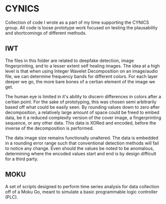 # CYNICS

Collection of code I wrote as a part of my time supporting the CYNICS group. All code is loose prototype work focused on testing the plausability and shortcomings of different methods. 

## IWT

The files in this folder are related to deepfake detection, image fingerprinting, and to a lesser extent self healing images. The idea at a high level is that when using Integer Wavelet Decomposition on an image/audio file, we can determine frequency bands for different colors. For each layer deeper we go, the more bare bones of a certian element of the image we get. 

The human eye is limited in it's ability to discern differences in colors after a certian point. For the sake of prototyping, this was chosen semi arbitrarily based off what could be easily seen. By rounding values down to zero after decomposition, a relatively large amount of space could be freed to embed data, be it a reduced complexity version of the cover image, a fingerprinting sequence, or any other data. This data is XORed and encoded, before the inverse of the decomposition is performed. 

The data image size remains functionally unaltered. The data is embedded in a rounding error range such that conventional detection methods will fail to notice any change. Even should the values be noted to be anomalous, determining where the encoded values start and end is by design difficult for a third party. 

## MOKU

A set of scripts designed to perform time series analysis for data collection off of a Moku Go, meant to simulate a basic programmable logic controller (PLC). 
